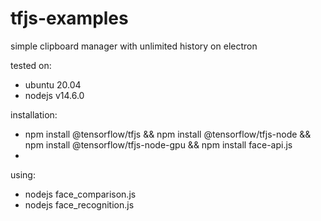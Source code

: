 # tfjs-examples

simple clipboard manager with unlimited history on electron

tested on:
* ubuntu 20.04
* nodejs v14.6.0

installation:
* npm install @tensorflow/tfjs && npm install @tensorflow/tfjs-node && npm install @tensorflow/tfjs-node-gpu && npm install face-api.js
*

using:
* nodejs face_comparison.js
* nodejs face_recognition.js
